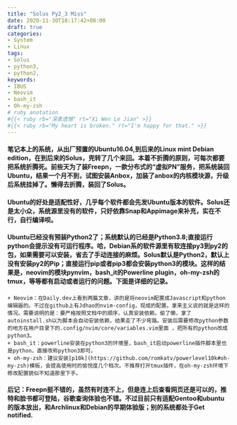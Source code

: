 ```yaml
---
title: "Solus Py2_3 Miss"
date: 2020-11-30T18:17:42+08:00
draft: true
categories:
- System
- Linux
tags:
- Solus
- python3, 
- python2, 
keywords:
- IBUS
- Neovim
- bash_it
- Oh-my-zsh
# ruby anotation
#{{< ruby rb="深表遗憾" rt="Xi Wen Le Jian" >}}
#{{< ruby rb="My heart is broken." rt="I'm happy for that." >}}
---
```

#### 笔记本上的系统，从出厂预置的Ubuntu16.04,到后来的Linux mint Debian edition，在到后来的Solus，兜转了几个来回。本着不折腾的原则，可每次都要把系统折腾死。前些天为了装Freepn，一款分布式的“虚拟PN”服务，把系统装回Ubuntu，结果一个月不到，试图安装Anbox，加装了anbox的内核模块源，升级后系统挂掉了。懒得去折腾，装回了Solus。
#### Ubuntu的好处是适配性好，几乎每个软件都会先发Ubuntu版本的软件。Solus还是太小众，系统源里没有的软件，只好依靠Snap和Appimage来补充，实在不行，自行编译呗。
#### Ubuntu已经没有预装Python2了；系统默认的已经是Python3.8;直接运行python会提示没有可运行程序。哈，Debian系的软件源里有软连接py3到py2的包，如果需要可以安装，省去了手动连接的麻烦。Solus默认是Python2，默认上没有安装py2的Pip；直接运行pip或者pip3都会安装python3的模块。这样的结果是，neovim的模块pynvim，bash_it的Powerline plugin，oh-my-zsh的tmux，等等都有启动或者运行的问题。下面是详细的记录。
    + Neovim：在Daily.dev上看到两篇文章，讲的是将neovim配置成Javascript和python编辑器的。不过在github上有Jdhao的nvim-config，现成的配置。拿来主义说的就是这样的情况。需要说明的是：要严格按照文档中的顺序，认真安装依赖。偷了懒，拿了autoinstall.sh以为脚本会自动安装依赖，结果走了不少弯路。安装后需要修改python参数的地方在用户目录下的.config/nvim/core/variables.vim里面 ，把所有的python改成python3。
    + bash_it：powerline安装在python3的环境里，bash_it启动powerline插件脚本里也是python，直接改称python3即可。
    + oh-my-zsh：建议安装[p10k](https://github.com/romkatv/powerlevel10k#oh-my-zsh)模板，会提高使用时的愉悦度几个档次。不推荐打开tmux插件，在oh-my-zsh环境下修改配置貌似不知道那里下手。
#### 后记：Freepn挺不错的，虽然有时连不上，但是连上后查看网页还是可以的，推特和脸书都可登陆，谷歌查询体验也不错。不过目前只有适配Gentoo和ubuntu的版本放出，和Archlinux和Debian的早期体验版；别的系统都处于Get notified.
